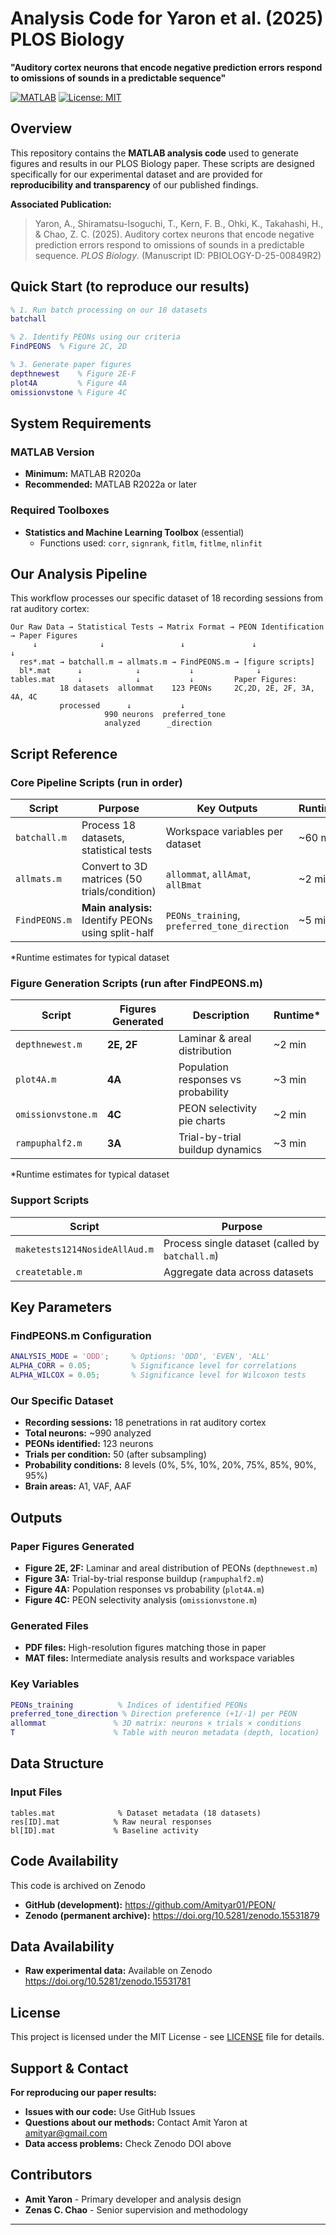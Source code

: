 # Analysis Code for Yaron et al. (2025) PLOS Biology
**"Auditory cortex neurons that encode negative prediction errors respond to omissions of sounds in a predictable sequence"**

[![MATLAB](https://img.shields.io/badge/MATLAB-R2020a%2B-orange.svg)](https://www.mathworks.com/products/matlab.html)
[![License: MIT](https://img.shields.io/badge/License-MIT-yellow.svg)](https://opensource.org/licenses/MIT)

## Overview

This repository contains the **MATLAB analysis code** used to generate figures and results in our PLOS Biology paper. These scripts are designed specifically for our experimental dataset and are provided for **reproducibility and transparency** of our published findings.

**Associated Publication:**
> Yaron, A., Shiramatsu-Isoguchi, T., Kern, F. B., Ohki, K., Takahashi, H., & Chao, Z. C. (2025). Auditory cortex neurons that encode negative prediction errors respond to omissions of sounds in a predictable sequence. *PLOS Biology*. (Manuscript ID: PBIOLOGY-D-25-00849R2)


## Quick Start (to reproduce our results)

```matlab
% 1. Run batch processing on our 18 datasets
batchall

% 2. Identify PEONs using our criteria
FindPEONS  % Figure 2C, 2D

% 3. Generate paper figures
depthnewest    % Figure 2E-F
plot4A         % Figure 4A  
omissionvstone % Figure 4C
```

## System Requirements

### MATLAB Version
- **Minimum:** MATLAB R2020a
- **Recommended:** MATLAB R2022a or later

### Required Toolboxes
- **Statistics and Machine Learning Toolbox** (essential)
  - Functions used: `corr`, `signrank`, `fitlm`, `fitlme`, `nlinfit`



## Our Analysis Pipeline

This workflow processes our specific dataset of 18 recording sessions from rat auditory cortex:

```
Our Raw Data → Statistical Tests → Matrix Format → PEON Identification → Paper Figures
     ↓              ↓                 ↓               ↓                    ↓
  res*.mat → batchall.m → allmats.m → FindPEONS.m → [figure scripts]
  bl*.mat      ↓            ↓           ↓              ↓
tables.mat     ↓            ↓           ↓         Paper Figures:
           18 datasets  allommat    123 PEONs     2C,2D, 2E, 2F, 3A, 4A, 4C
           processed      ↓           ↓              
                     990 neurons  preferred_tone   
                     analyzed      _direction
```

## Script Reference

### Core Pipeline Scripts (run in order)

| Script | Purpose | Key Outputs | Runtime* |
|--------|---------|-------------|----------|
| `batchall.m` | Process 18 datasets, statistical tests | Workspace variables per dataset | ~60 min |
| `allmats.m` | Convert to 3D matrices (50 trials/condition) | `allommat`, `allAmat`, `allBmat` | ~2 min |
| `FindPEONS.m` | **Main analysis:** Identify PEONs using split-half | `PEONs_training`, `preferred_tone_direction` | ~5 min |

*Runtime estimates for typical dataset

### Figure Generation Scripts (run after FindPEONS.m)

| Script | Figures Generated | Description | Runtime* |
|--------|-------------------|-------------|----------|
| `depthnewest.m` | **2E, 2F** | Laminar & areal distribution | ~2 min |
| `plot4A.m` | **4A** | Population responses vs probability | ~3 min |
| `omissionvstone.m` | **4C** | PEON selectivity pie charts | ~2 min |
| `rampuphalf2.m` | **3A** | Trial-by-trial buildup dynamics | ~3 min |

*Runtime estimates for typical dataset

### Support Scripts

| Script | Purpose |
|--------|---------|
| `maketests1214NosideAllAud.m` | Process single dataset (called by `batchall.m`) |
| `createtable.m` | Aggregate data across datasets |

## Key Parameters

### FindPEONS.m Configuration
```matlab
ANALYSIS_MODE = 'ODD';     % Options: 'ODD', 'EVEN', 'ALL'
ALPHA_CORR = 0.05;         % Significance level for correlations  
ALPHA_WILCOX = 0.05;       % Significance level for Wilcoxon tests
```

### Our Specific Dataset
- **Recording sessions:** 18 penetrations in rat auditory cortex
- **Total neurons:** ~990 analyzed
- **PEONs identified:** 123 neurons  
- **Trials per condition:** 50 (after subsampling)
- **Probability conditions:** 8 levels (0%, 5%, 10%, 20%, 75%, 85%, 90%, 95%)
- **Brain areas:** A1, VAF, AAF

## Outputs 

### Paper Figures Generated
- **Figure 2E, 2F:** Laminar and areal distribution of PEONs (`depthnewest.m`)
- **Figure 3A:** Trial-by-trial response buildup (`rampuphalf2.m`) 
- **Figure 4A:** Population responses vs probability (`plot4A.m`)
- **Figure 4C:** PEON selectivity analysis (`omissionvstone.m`)

### Generated Files
- **PDF files:** High-resolution figures matching those in paper
- **MAT files:** Intermediate analysis results and workspace variables

### Key Variables
```matlab
PEONs_training          % Indices of identified PEONs
preferred_tone_direction % Direction preference (+1/-1) per PEON
allommat               % 3D matrix: neurons × trials × conditions
T                      % Table with neuron metadata (depth, location)
```

## Data Structure

### Input Files
```
tables.mat              % Dataset metadata (18 datasets)
res[ID].mat            % Raw neural responses  
bl[ID].mat             % Baseline activity
```


## Code Availability
This code is archived on Zenodo 
- **GitHub (development):** https://github.com/Amityar01/PEON/ 
- **Zenodo (permanent archive):** https://doi.org/10.5281/zenodo.15531879

## Data Availability
- **Raw experimental data:** Available on Zenodo https://doi.org/10.5281/zenodo.15531781

## License

This project is licensed under the MIT License - see [LICENSE](LICENSE) file for details.

## Support & Contact

**For reproducing our paper results:**
- **Issues with our code:** Use GitHub Issues  
- **Questions about our methods:** Contact Amit Yaron at amityar@gmail.com
- **Data access problems:** Check Zenodo DOI above


## Contributors

- **Amit Yaron** - Primary developer and analysis design
- **Zenas C. Chao** - Senior supervision and methodology

---
